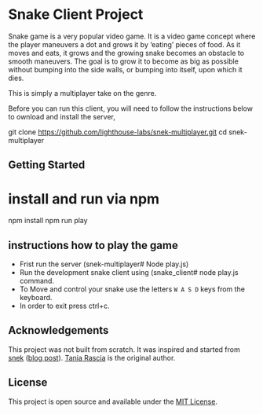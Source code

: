 # Snake Client Project

Snake game is a very popular video game. It is a video game concept where the player maneuvers a dot and grows it by ‘eating’ pieces of food. As it moves and eats, it grows and the growing snake becomes an obstacle to smooth maneuvers. The goal is to grow it to become as big as possible without bumping into the side walls, or bumping into itself, upon which it dies.

This is simply a multiplayer take on the genre.

Before you can run this client, you will need to follow the instructions below  to ownload and install the server,    

git clone https://github.com/lighthouse-labs/snek-multiplayer.git
cd snek-multiplayer

## Getting Started

# install and run via npm
npm install
npm run play


## instructions how to play the game

- Frist run the server (snek-multiplayer# Node play.js) 
- Run the development snake client using (snake_client# node play.js command.
- To Move and control your snake use the letters  `W A S D` keys from the keyboard.
- In order to exit press ctrl+c.
 


## Acknowledgements

This project was not built from scratch. It was inspired and started from [snek](https://github.com/taniarascia/snek) ([blog post](https://www.taniarascia.com/snake-game-in-javascript/)). [Tania Rascia](https://www.taniarascia.com) is the original author.

## License

This project is open source and available under the [MIT License](LICENSE).
